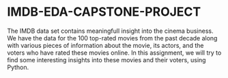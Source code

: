 # IMDB-EDA-CAPSTONE-PROJECT
The IMDB data set contains meaningfull insight into the cinema business.
We have the data for the 100 top-rated movies from the past decade along with various pieces of information about the movie, its actors, and the voters who have rated these movies online.
In this assignment, we will try to find some interesting insights into these movies and their voters, using Python.
